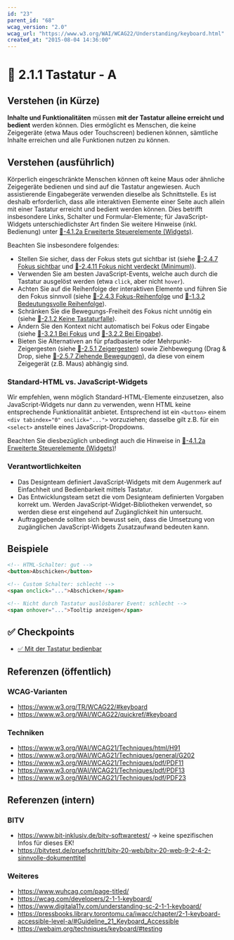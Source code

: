 ```yaml
---
id: "23"
parent_id: "68"
wcag_version: "2.0"
wcag_url: "https://www.w3.org/WAI/WCAG22/Understanding/keyboard.html"
created_at: "2015-08-04 14:36:00"
---
```


# 📜 2.1.1 Tastatur - A

## Verstehen (in Kürze)

**Inhalte und Funktionalitäten** müssen **mit der Tastatur alleine erreicht und bedient** werden können. Dies ermöglicht es Menschen, die keine Zeigegeräte (etwa Maus oder Touchscreen) bedienen können, sämtliche Inhalte erreichen und alle Funktionen nutzen zu können.

## Verstehen (ausführlich)

Körperlich eingeschränkte Menschen können oft keine Maus oder ähnliche Zeigegeräte bedienen und sind auf die Tastatur angewiesen. Auch assistierende Eingabegeräte verwenden dieselbe als Schnittstelle. Es ist deshalb erforderlich, dass alle interaktiven Elemente einer Seite auch allein mit einer Tastatur erreicht und bedient werden können. Dies betrifft insbesondere Links, Schalter und Formular-Elemente; für JavaScript-Widgets unterschiedlichster Art finden Sie weitere Hinweise (inkl. Bedienung) unter [📜-4.1.2a Erweiterte Steuerelemente (Widgets)](/de/wcag/4.1.2a-erweiterte-steuerelemente-widgets).

Beachten Sie insbesondere folgendes:

- Stellen Sie sicher, dass der Fokus stets gut sichtbar ist (siehe [📜-2.4.7 Fokus sichtbar](/de/wcag/2.4.7-fokus-sichtbar) und [📜-2.4.11 Fokus nicht verdeckt (Minimum)](/de/wcag/2.4.11-fokus-nicht-verdeckt-minimum)).
- Verwenden Sie am besten JavaScript-Events, welche auch durch die Tastatur ausgelöst werden (etwa `click`, aber nicht `hover`).
- Achten Sie auf die Reihenfolge der interaktiven Elemente und führen Sie den Fokus sinnvoll (siehe [📜-2.4.3 Fokus-Reihenfolge](/de/wcag/2.4.3-fokus-reihenfolge) und [📜-1.3.2 Bedeutungsvolle Reihenfolge](/de/wcag/1.3.2-bedeutungsvolle-reihenfolge)).
- Schränken Sie die Bewegungs-Freiheit des Fokus nicht unnötig ein (siehe [📜-2.1.2 Keine Tastaturfalle](/de/wcag/2.1.2-keine-tastaturfalle)).
- Ändern Sie den Kontext nicht automatisch bei Fokus oder Eingabe (siehe [📜-3.2.1 Bei Fokus](/de/wcag/3.2.1-bei-fokus) und [📜-3.2.2 Bei Eingabe](/de/wcag/3.2.2-bei-eingabe)).
- Bieten Sie Alternativen an für pfadbasierte oder Mehrpunkt-Zeigergesten (siehe [📜-2.5.1 Zeigergesten](/de/wcag/2.5.1-zeigergesten)) sowie Ziehbewegung (Drag & Drop, siehe [📜-2.5.7 Ziehende Bewegungen](/de/wcag/2.5.7-ziehende-bewegungen)), da diese von einem Zeigegerät (z.B. Maus) abhängig sind.

### Standard-HTML vs. JavaScript-Widgets

Wir empfehlen, wenn möglich Standard-HTML-Elemente einzusetzen, also JavaScript-Widgets nur dann zu verwenden, wenn HTML keine entsprechende Funktionalität anbietet. Entsprechend ist ein `<button>` einem `<div tabindex="0" onclick="...">` vorzuziehen; dasselbe gilt z.B. für ein `<select>` anstelle eines JavaScript-Dropdowns.

Beachten Sie diesbezüglich unbedingt auch die Hinweise in [📜-4.1.2a Erweiterte Steuerelemente (Widgets)](/de/wcag/4.1.2a-erweiterte-steuerelemente-widgets)!

### Verantwortlichkeiten

- Das Designteam definiert JavaScript-Widgets mit dem Augenmerk auf Einfachheit und Bedienbarkeit mittels Tastatur.
- Das Entwicklungsteam setzt die vom Designteam definierten Vorgaben korrekt um. Werden JavaScript-Widget-Bibliotheken verwendet, so werden diese erst eingehend auf Zugänglichkeit hin untersucht.
- Auftraggebende sollten sich bewusst sein, dass die Umsetzung von zugänglichen JavaScript-Widgets Zusatzaufwand bedeuten kann.

## Beispiele

```html
<!-- HTML-Schalter: gut -->
<button>Abschicken</button>

<!-- Custom Schalter: schlecht -->
<span onclick="...">Abschicken</span>

<!-- Nicht durch Tastatur auslösbarer Event: schlecht -->
<span onhover="...">Tooltip anzeigen</span>
```

## ✅ Checkpoints

- [✅ Mit der Tastatur bedienbar](mit-der-tastatur-bedienbar)

## Referenzen (öffentlich)

### WCAG-Varianten

- <https://www.w3.org/TR/WCAG22/#keyboard>
- <https://www.w3.org/WAI/WCAG22/quickref/#keyboard>

### Techniken

- <https://www.w3.org/WAI/WCAG21/Techniques/html/H91>
- <https://www.w3.org/WAI/WCAG21/Techniques/general/G202>
- <https://www.w3.org/WAI/WCAG21/Techniques/pdf/PDF11>
- <https://www.w3.org/WAI/WCAG21/Techniques/pdf/PDF13>
- <https://www.w3.org/WAI/WCAG21/Techniques/pdf/PDF23>

## Referenzen (intern)

### BITV

- <https://www.bit-inklusiv.de/bitv-softwaretest/> → keine spezifischen Infos für dieses EK!
- <https://bitvtest.de/pruefschritt/bitv-20-web/bitv-20-web-9-2-4-2-sinnvolle-dokumenttitel>

### Weiteres

- <https://www.wuhcag.com/page-titled/>
- <https://wcag.com/developers/2-1-1-keyboard/>
- <https://www.digitala11y.com/understanding-sc-2-1-1-keyboard/>
- <https://pressbooks.library.torontomu.ca/iwacc/chapter/2-1-keyboard-accessible-level-a/#Guideline_21_Keyboard_Accessible>
- <https://webaim.org/techniques/keyboard/#testing>